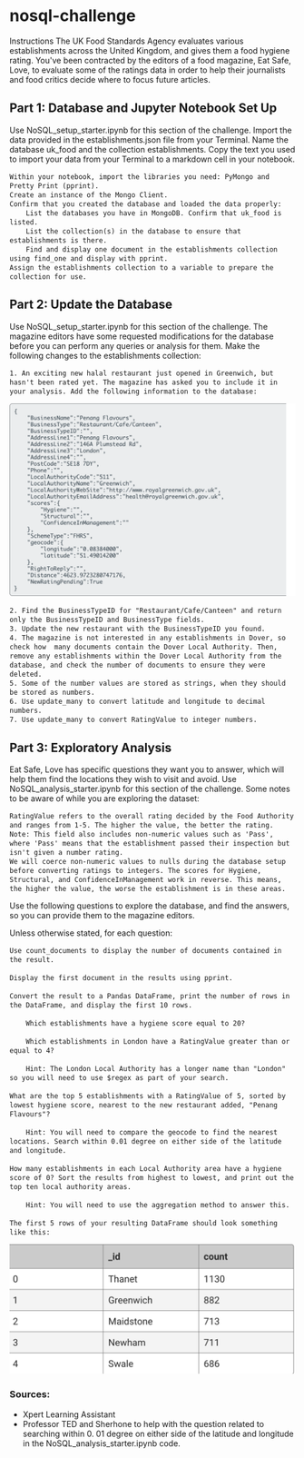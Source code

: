 # nosql-challenge

Instructions
The UK Food Standards Agency evaluates various establishments across the United Kingdom, and gives them a food hygiene rating. You've been contracted by the editors of a food magazine, Eat Safe, Love, to evaluate some of the ratings data in order to help their journalists and food critics decide where to focus future articles.

## Part 1: Database and Jupyter Notebook Set Up

Use NoSQL_setup_starter.ipynb for this section of the challenge.
    Import the data provided in the establishments.json file from your Terminal. Name the database uk_food and the collection establishments. Copy the text you used to import your data from your Terminal to a markdown cell in your notebook. 

    Within your notebook, import the libraries you need: PyMongo and Pretty Print (pprint).
    Create an instance of the Mongo Client.
    Confirm that you created the database and loaded the data properly:
        List the databases you have in MongoDB. Confirm that uk_food is listed.
        List the collection(s) in the database to ensure that establishments is there.
        Find and display one document in the establishments collection using find_one and display with pprint.
    Assign the establishments collection to a variable to prepare the collection for use.

## Part 2: Update the Database

Use NoSQL_setup_starter.ipynb for this section of the challenge.
The magazine editors have some requested modifications for the database before you can perform any queries or analysis for them. Make the following changes to the establishments collection:

    1. An exciting new halal restaurant just opened in Greenwich, but hasn't been rated yet. The magazine has asked you to include it in your analysis. Add the following information to the database:
![alt text](image.png)


    2. Find the BusinessTypeID for "Restaurant/Cafe/Canteen" and return only the BusinessTypeID and BusinessType fields.
    3. Update the new restaurant with the BusinessTypeID you found.
    4. The magazine is not interested in any establishments in Dover, so check how  many documents contain the Dover Local Authority. Then, remove any establishments within the Dover Local Authority from the database, and check the number of documents to ensure they were deleted.
    5. Some of the number values are stored as strings, when they should be stored as numbers.
    6. Use update_many to convert latitude and longitude to decimal numbers.
    7. Use update_many to convert RatingValue to integer numbers.

## Part 3: Exploratory Analysis

Eat Safe, Love has specific questions they want you to answer, which will help them find the locations they wish to visit and avoid. Use NoSQL_analysis_starter.ipynb for this section of the challenge. Some notes to be aware of while you are exploring the dataset:
    
    RatingValue refers to the overall rating decided by the Food Authority and ranges from 1-5. The higher the value, the better the rating. Note: This field also includes non-numeric values such as 'Pass', where 'Pass' means that the establishment passed their inspection but isn't given a number rating. 
    We will coerce non-numeric values to nulls during the database setup before converting ratings to integers. The scores for Hygiene, Structural, and ConfidenceInManagement work in reverse. This means, the higher the value, the worse the establishment is in these areas.

Use the following questions to explore the database, and find the answers, so you can provide them to the magazine editors.

Unless otherwise stated, for each question:

    Use count_documents to display the number of documents contained in the result.

    Display the first document in the results using pprint.

    Convert the result to a Pandas DataFrame, print the number of rows in the DataFrame, and display the first 10 rows.

        Which establishments have a hygiene score equal to 20?

        Which establishments in London have a RatingValue greater than or equal to 4?

        Hint: The London Local Authority has a longer name than "London" so you will need to use $regex as part of your search.

    What are the top 5 establishments with a RatingValue of 5, sorted by lowest hygiene score, nearest to the new restaurant added, "Penang Flavours"?

        Hint: You will need to compare the geocode to find the nearest locations. Search within 0.01 degree on either side of the latitude and longitude.

    How many establishments in each Local Authority area have a hygiene score of 0? Sort the results from highest to lowest, and print out the top ten local authority areas.

        Hint: You will need to use the aggregation method to answer this.

    The first 5 rows of your resulting DataFrame should look something like this:    

![alt text](image-1.png)

### Sources:
 - Xpert Learning Assistant 
 - Professor TED and Sherhone to help with the question related to searching within 0. 01 degree on either side of the latitude and longitude in the NoSQL_analysis_starter.ipynb code.



